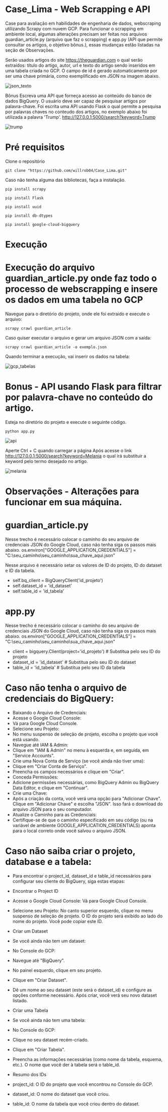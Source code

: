 # Case_Lima - Web Scrapping e API
Case para avaliação em habilidades de engenharia de dados, webscraping utilizando Scrapy com nuvem GCP. Para funcionar o scrapping em ambiente local, algumas alterações precisam ser feitas nos arquivos guardian_article.py (arquivo que faz o scrapping) e app.py (API que permite consultar os artigos, o objetivo bônus.), essas mudanças estão listadas na seção de Observações.

Serão usados artigos do site https://theguardian.com o qual serão extraídos: título do artigo, autor, url e texto do artigo sendo inseridos em uma tabela criada no GCP. O campo de id é gerado automaticamente por ser uma chave primária, como exemplificado em JSON na imagem abaixo.

![json_texto](pngs/json_texto.png)


Bônus
Escreva uma API que forneça acesso ao conteúdo do banco de dados BigQuery. O usuário deve ser capaz de pesquisar artigos por palavra-chave. Foi escrita uma API usando Flask o qual permite a pesquisa por palavras chaves no conteudo dos artigos, no exemplo abaixo foi utilizada a palavra 'Trump'. http://127.0.0.1:5000/search?keyword=Trump

![trump](pngs/trump.png)


# Pré requisitos
Clone o repositório

```
git clone "https://github.com/willrob04/Case_Lima.git"
```
Caso não tenha alguma das bibliotecas, faça a instalação.
```
pip install scrapy
```
```
pip install Flask
```
```
pip install uuid
```
```
pip install db-dtypes
```
```
pip install google-cloud-bigquery
```

# Execução

# Execução do arquivo guardian_article.py onde faz todo o processo de webscrapping e insere os dados em uma tabela no GCP
Navegue para o diretório do projeto, onde ele foi extraido e execute o arquivo:
```
scrapy crawl guardian_article
```
Caso quiser executar o arquivo e gerar um arquivo JSON com a saída:
```
scrapy crawl guardian_article -o exemplo.json
```
Quando terminar a execução, vai inserir os dados na tabela:

![gcp_tabelas](pngs/gcp_tabelas.png)

# Bonus - API usando Flask para filtrar por palavra-chave no conteúdo do artigo.
Esteja no diretório do projeto e execute o seguinte código.
```
python app.py
```
![api](pngs/api.png)

Aperte Ctrl + C quando carregar a página 
Após acesse o link http://127.0.0.1:5000/search?keyword=Melania o qual irá substituir a keyword pelo termo desejado no artigo.

![melania](pngs/melania.png)



# Observações - Alterações para funcionar em sua máquina.

# guardian_article.py
Nesse trecho é necessário colocar o caminho do seu arquivo de credenciais JSON do Google Cloud, caso não tenha siga os passos mais abaixo.
os.environ["GOOGLE_APPLICATION_CREDENTIALS"] = "C:\\seu_caminho\\seu_caminho\\sua_chave_aqui.json"

Nesse arquivo é necessário setar os valores de ID do projeto, ID do dataset e ID da tabela.
* self.bq_client = BigQueryClient('id_projeto') 
*  self.dataset_id = 'id_dataset'  
* self.table_id = 'id_tabela'      



# app.py
Nesse trecho é necessário colocar o caminho do seu arquivo de credenciais JSON do Google Cloud, caso não tenha siga os passos mais abaixo.
os.environ["GOOGLE_APPLICATION_CREDENTIALS"] = "C:\\seu_caminho\\seu_caminho\\sua_chave_aqui.json"

* client = bigquery.Client(project='id_projeto')  # Substitua pelo seu ID do projeto
* dataset_id = 'id_dataset'  # Substitua pelo seu ID do dataset
* table_id = 'id_tabela'     # Substitua pelo seu ID da tabela


# Caso não tenha o arquivo de credenciais do BigQuery:
* Baixando o Arquivo de Credenciais:
* Acesse o Google Cloud Console:
* Vá para Google Cloud Console.
* Selecione seu Projeto:
* No menu suspenso de seleção de projeto, escolha o projeto que você está usando.
* Navegue até IAM & Admin:
* Clique em "IAM & Admin" no menu à esquerda e, em seguida, em "Service Accounts".
* Crie uma Nova Conta de Serviço (se você ainda não tiver uma):
* Clique em "Criar Conta de Serviço".
* Preencha os campos necessários e clique em "Criar".
* Conceda Permissões:
* Adicione permissões necessárias, como BigQuery Admin ou BigQuery Data Editor, e clique em "Continuar".
* Crie uma Chave:
* Após a criação da conta, você verá uma opção para "Adicionar Chave". Clique em "Adicionar Chave" e escolha "JSON". Isso fará o  download do arquivo JSON para o seu computador.
* Atualize o Caminho para as Credenciais:
* Certifique-se de que o caminho especificado em seu código (ou na variável de ambiente GOOGLE_APPLICATION_CREDENTIALS) aponta para o local correto onde você salvou o arquivo JSON.

# Caso não saiba criar o projeto, database e a tabela:
* Para encontrar o project_id, dataset_id e table_id necessários para configurar seu cliente do BigQuery, siga estas etapas:
* Encontrar o Project ID
* Acesse o Google Cloud Console: Vá para Google Cloud Console.
* Selecione seu Projeto: No canto superior esquerdo, clique no menu suspenso de seleção de projeto. O ID do projeto será exibido ao lado do nome do projeto. Você pode copiar este ID.

* Criar um Dataset
* Se você ainda não tem um dataset:
* No Console do GCP:
* Navegue até "BigQuery".
* No painel esquerdo, clique em seu projeto.
* Clique em "Criar Dataset".
* Dê um nome ao seu dataset (este será o dataset_id) e configure as opções conforme necessário. Após criar, você verá seu novo dataset listado.
* Criar uma Tabela

* Se você ainda não tem uma tabela:
* No Console do GCP:
* Clique no seu dataset recém-criado.
* Clique em "Criar Tabela".
* Preencha as informações necessárias (como nome da tabela, esquema, etc.). O nome que você der à tabela será o table_id.
* Resumo dos IDs
* project_id: O ID do projeto que você encontrou no Console do GCP.
* dataset_id: O nome do dataset que você criou.
* table_id: O nome da tabela que você criou dentro do dataset.


